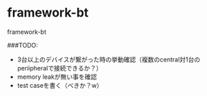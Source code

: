 framework-bt
============

framework-bt

###TODO:

* 3台以上のデバイスが繋がった時の挙動確認（複数のcentral対1台のperiipheralで接続できるか？）
* memory leakが無い事を確認
* test caseを書く（べきか？w）
